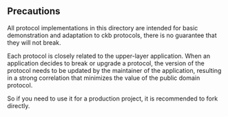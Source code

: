 ## Precautions

All protocol implementations in this directory are intended for basic demonstration and adaptation to ckb protocols, there is no guarantee that they will not break.

Each protocol is closely related to the upper-layer application. When an application decides to break or upgrade a protocol, the version of the protocol needs to be updated by the maintainer of the application, resulting in a strong correlation that minimizes the value of the public domain protocol.

So if you need to use it for a production project, it is recommended to fork directly.
